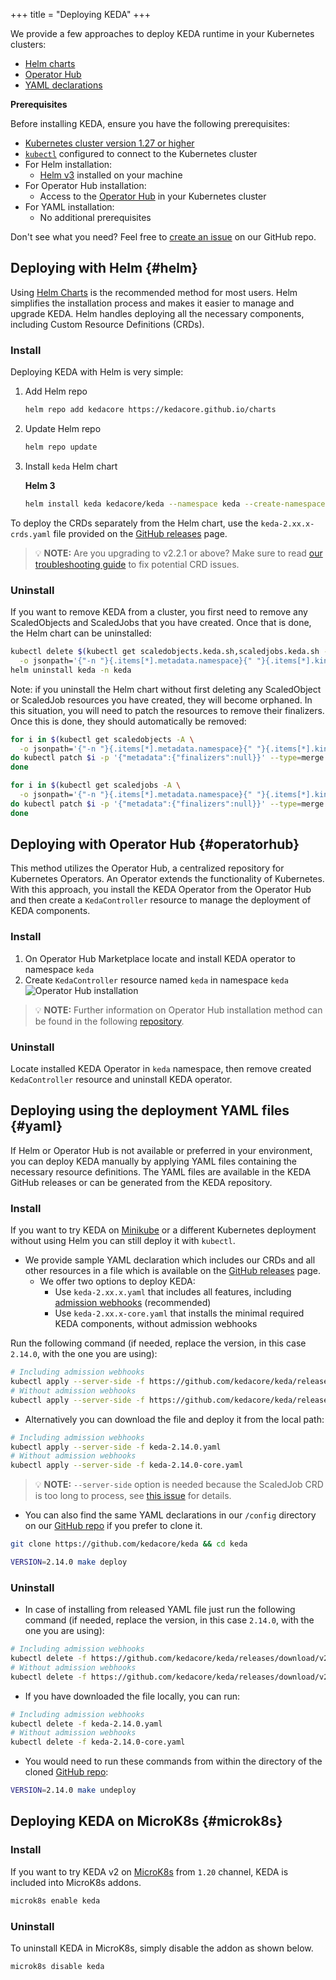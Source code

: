 +++
title = "Deploying KEDA"
+++

We provide a few approaches to deploy KEDA runtime in your Kubernetes clusters:

- [Helm charts](#helm)
- [Operator Hub](#operatorhub)
- [YAML declarations](#yaml)

**Prerequisites**

Before installing KEDA, ensure you have the following prerequisites:

- [Kubernetes cluster version 1.27 or higher](https://kubernetes.io/docs/setup/)
- [`kubectl`](https://kubernetes.io/docs/tasks/tools/) configured to connect to the Kubernetes cluster
- For Helm installation:
  - [Helm v3](https://helm.sh/docs/intro/install/) installed on your machine
- For Operator Hub installation:
  - Access to the [Operator Hub](https://operatorhub.io/) in your Kubernetes cluster
- For YAML installation:
   - No additional prerequisites

Don't see what you need? Feel free to [create an issue](https://github.com/kedacore/keda/issues/new) on our GitHub repo.

## Deploying with Helm {#helm}

Using [Helm Charts](https://helm.sh/) is the recommended method for most users. Helm simplifies the installation process and makes it easier to manage and upgrade KEDA. Helm handles deploying all the necessary components, including Custom Resource Definitions (CRDs).

### Install

Deploying KEDA with Helm is very simple:

1. Add Helm repo

    ```sh
    helm repo add kedacore https://kedacore.github.io/charts
    ```

2. Update Helm repo

    ```sh
    helm repo update
    ```

3. Install `keda` Helm chart

    **Helm 3**

    ```sh
    helm install keda kedacore/keda --namespace keda --create-namespace
    ```

To deploy the CRDs separately from the Helm chart, use the `keda-2.xx.x-crds.yaml` file provided on the [GitHub releases](https://github.com/kedacore/keda/releases) page.

> 💡 **NOTE:** Are you upgrading to v2.2.1 or above? Make sure to read [our troubleshooting guide](https://keda.sh/docs/latest/troubleshooting/) to fix potential CRD issues.

### Uninstall

If you want to remove KEDA from a cluster, you first need to remove any ScaledObjects and ScaledJobs that you have created. Once that is done, the Helm chart can be uninstalled:

```sh
kubectl delete $(kubectl get scaledobjects.keda.sh,scaledjobs.keda.sh -A \
  -o jsonpath='{"-n "}{.items[*].metadata.namespace}{" "}{.items[*].kind}{"/"}{.items[*].metadata.name}{"\n"}')
helm uninstall keda -n keda
```

Note: if you uninstall the Helm chart without first deleting any ScaledObject or ScaledJob resources you have created, they will become orphaned. In this situation, you will need to patch the resources to remove their finalizers. Once this is done, they should automatically be removed:

```sh
for i in $(kubectl get scaledobjects -A \
  -o jsonpath='{"-n "}{.items[*].metadata.namespace}{" "}{.items[*].kind}{"/"}{.items[*].metadata.name}{"\n"}');
do kubectl patch $i -p '{"metadata":{"finalizers":null}}' --type=merge
done

for i in $(kubectl get scaledjobs -A \
  -o jsonpath='{"-n "}{.items[*].metadata.namespace}{" "}{.items[*].kind}{"/"}{.items[*].metadata.name}{"\n"}');
do kubectl patch $i -p '{"metadata":{"finalizers":null}}' --type=merge
done
```

## Deploying with Operator Hub {#operatorhub}


This method utilizes the Operator Hub, a centralized repository for Kubernetes Operators. An Operator extends the functionality of Kubernetes. With this approach, you install the KEDA Operator from the Operator Hub and then create a `KedaController` resource to manage the deployment of KEDA components.

### Install

1. On Operator Hub Marketplace locate and install KEDA operator to namespace `keda`
2. Create `KedaController` resource named `keda` in namespace `keda`
![Operator Hub installation](https://raw.githubusercontent.com/kedacore/keda-olm-operator/main/images/keda-olm-install.gif)
> 💡 **NOTE:** Further information on Operator Hub installation method can be found in the following [repository](https://github.com/kedacore/keda-olm-operator).

### Uninstall

Locate installed KEDA Operator in `keda` namespace, then remove created `KedaController` resource and uninstall KEDA operator.

## Deploying using the deployment YAML files {#yaml}

If Helm or Operator Hub is not available or preferred in your environment, you can deploy KEDA manually by applying YAML files containing the necessary resource definitions. The YAML files are available in the KEDA GitHub releases or can be generated from the KEDA repository.

### Install

If you want to try KEDA on [Minikube](https://minikube.sigs.k8s.io) or a different Kubernetes deployment without using Helm you can still deploy it with `kubectl`.

- We provide sample YAML declaration which includes our CRDs and all other resources in a file which is available on the [GitHub releases](https://github.com/kedacore/keda/releases) page. 
  - We offer two options to deploy KEDA:
    - Use `keda-2.xx.x.yaml` that includes all features, including [admission webhooks](./concepts/admission-webhooks.md) (recommended)
    - Use `keda-2.xx.x-core.yaml` that installs the minimal required KEDA components, without admission webhooks

Run the following command (if needed, replace the version, in this case `2.14.0`, with the one you are using):

```sh
# Including admission webhooks
kubectl apply --server-side -f https://github.com/kedacore/keda/releases/download/v2.14.0/keda-2.14.0.yaml
# Without admission webhooks
kubectl apply --server-side -f https://github.com/kedacore/keda/releases/download/v2.14.0/keda-2.14.0-core.yaml
```

- Alternatively you can download the file and deploy it from the local path:
```sh
# Including admission webhooks
kubectl apply --server-side -f keda-2.14.0.yaml
# Without admission webhooks
kubectl apply --server-side -f keda-2.14.0-core.yaml
```

> 💡 **NOTE:** `--server-side` option is needed because the ScaledJob CRD is too long to process, see [this issue](https://github.com/kedacore/keda/issues/4740) for details.

- You can also find the same YAML declarations in our `/config` directory on our [GitHub repo](https://github.com/kedacore/keda) if you prefer to clone it.

```sh
git clone https://github.com/kedacore/keda && cd keda

VERSION=2.14.0 make deploy
```

### Uninstall

- In case of installing from released YAML file just run the following command (if needed, replace the version, in this case `2.14.0`, with the one you are using):

```sh
# Including admission webhooks
kubectl delete -f https://github.com/kedacore/keda/releases/download/v2.14.0/keda-2.14.0.yaml
# Without admission webhooks
kubectl delete -f https://github.com/kedacore/keda/releases/download/v2.14.0/keda-2.14.0-core.yaml
```

- If you have downloaded the file locally, you can run:

```sh
# Including admission webhooks
kubectl delete -f keda-2.14.0.yaml
# Without admission webhooks
kubectl delete -f keda-2.14.0-core.yaml
```

- You would need to run these commands from within the directory of the cloned [GitHub repo](https://github.com/kedacore/keda):

```sh
VERSION=2.14.0 make undeploy
```

## Deploying KEDA on MicroK8s {#microk8s}

### Install

If you want to try KEDA v2 on [MicroK8s](https://microk8s.io/) from `1.20` channel, KEDA is included into MicroK8s addons.

```sh
microk8s enable keda
```

### Uninstall

To uninstall KEDA in MicroK8s, simply disable the addon as shown below.

```sh
microk8s disable keda
```
